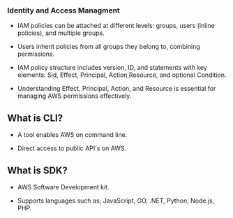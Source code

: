 ### Identity and Access Managment

- IAM policies can be attached at different levels: groups, users (inline policies), and multiple groups.

- Users inherit policies from all groups they belong to, combining permissions.

- IAM policy structure includes version, ID, and statements with key elements: Sid, Effect, Principal, Action,Resource, and optional Condition.

- Understanding Effect, Principal, Action, and Resource is essential for managing AWS permissions effectively.

## What is CLI?

- A tool enables AWS on command line.

- Direct access to public API's on AWS.

## What is SDK?

- AWS Software Development kit.

- Supports languages such as; JavaScript, GO, .NET, Python, Node.js, PHP.
